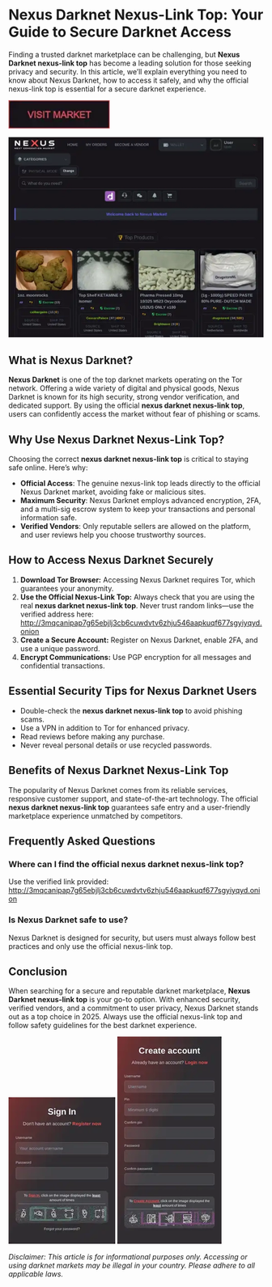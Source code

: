 # Nexus Darknet Nexus-Link Top: Your Guide to Secure Darknet Access

Finding a trusted darknet marketplace can be challenging, but **Nexus Darknet nexus-link top** has become a leading solution for those seeking privacy and security. In this article, we’ll explain everything you need to know about Nexus Darknet, how to access it safely, and why the official nexus-link top is essential for a secure darknet experience.

[<img src="/img/light.webp" width="200">](http://3mqcanipap7g65ebjlj3cb6cuwdvtv6zhju546aapkuqf677sgyiyqyd.onion)

<a href="http://3mqcanipap7g65ebjlj3cb6cuwdvtv6zhju546aapkuqf677sgyiyqyd.onion"><img src="/img/column.webp" alt="image" style="max-width: 100%;"></a>


## What is Nexus Darknet?

**Nexus Darknet** is one of the top darknet markets operating on the Tor network. Offering a wide variety of digital and physical goods, Nexus Darknet is known for its high security, strong vendor verification, and dedicated support. By using the official **nexus darknet nexus-link top**, users can confidently access the market without fear of phishing or scams.

## Why Use Nexus Darknet Nexus-Link Top?

Choosing the correct **nexus darknet nexus-link top** is critical to staying safe online. Here’s why:

- **Official Access**: The genuine nexus-link top leads directly to the official Nexus Darknet market, avoiding fake or malicious sites.
- **Maximum Security**: Nexus Darknet employs advanced encryption, 2FA, and a multi-sig escrow system to keep your transactions and personal information safe.
- **Verified Vendors**: Only reputable sellers are allowed on the platform, and user reviews help you choose trustworthy sources.

## How to Access Nexus Darknet Securely

1. **Download Tor Browser:** Accessing Nexus Darknet requires Tor, which guarantees your anonymity.
2. **Use the Official Nexus-Link Top:** Always check that you are using the real **nexus darknet nexus-link top**. Never trust random links—use the verified address here: http://3mqcanipap7g65ebjlj3cb6cuwdvtv6zhju546aapkuqf677sgyiyqyd.onion
3. **Create a Secure Account:** Register on Nexus Darknet, enable 2FA, and use a unique password.
4. **Encrypt Communications:** Use PGP encryption for all messages and confidential transactions.

## Essential Security Tips for Nexus Darknet Users

- Double-check the **nexus darknet nexus-link top** to avoid phishing scams.
- Use a VPN in addition to Tor for enhanced privacy.
- Read reviews before making any purchase.
- Never reveal personal details or use recycled passwords.

## Benefits of Nexus Darknet Nexus-Link Top

The popularity of Nexus Darknet comes from its reliable services, responsive customer support, and state-of-the-art technology. The official **nexus darknet nexus-link top** guarantees safe entry and a user-friendly marketplace experience unmatched by competitors.

## Frequently Asked Questions

### Where can I find the official nexus darknet nexus-link top?

Use the verified link provided: http://3mqcanipap7g65ebjlj3cb6cuwdvtv6zhju546aapkuqf677sgyiyqyd.onion

### Is Nexus Darknet safe to use?

Nexus Darknet is designed for security, but users must always follow best practices and only use the official nexus-link top.

## Conclusion

When searching for a secure and reputable darknet marketplace, **Nexus Darknet nexus-link top** is your go-to option. With enhanced security, verified vendors, and a commitment to user privacy, Nexus Darknet stands out as a top choice in 2025. Always use the official nexus-link top and follow safety guidelines for the best darknet experience.

<a href="http://3mqcanipap7g65ebjlj3cb6cuwdvtv6zhju546aapkuqf677sgyiyqyd.onion"><img src="/img/gap.webp" style="max-width: 100%;"></a>
<a href="http://3mqcanipap7g65ebjlj3cb6cuwdvtv6zhju546aapkuqf677sgyiyqyd.onion"><img src="/img/console.webp" style="max-width: 100%;"></a>

_Disclaimer: This article is for informational purposes only. Accessing or using darknet markets may be illegal in your country. Please adhere to all applicable laws._